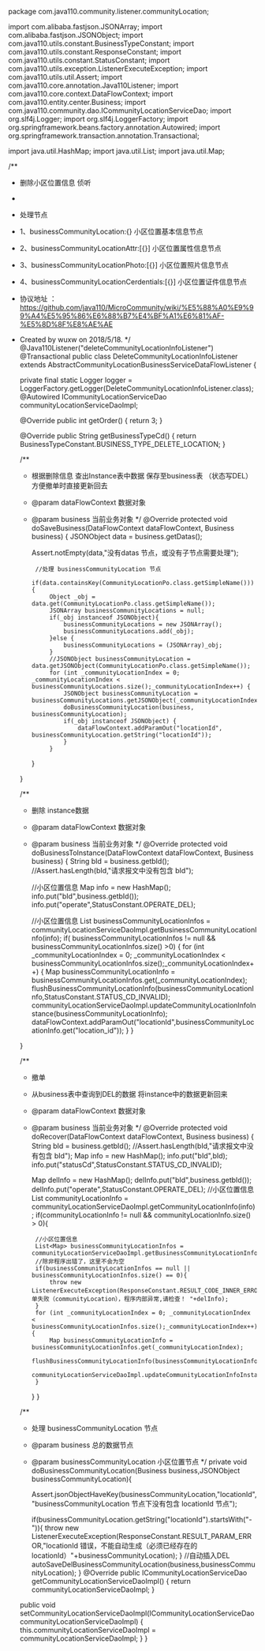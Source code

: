 package com.java110.community.listener.communityLocation;

import com.alibaba.fastjson.JSONArray;
import com.alibaba.fastjson.JSONObject;
import com.java110.utils.constant.BusinessTypeConstant;
import com.java110.utils.constant.ResponseConstant;
import com.java110.utils.constant.StatusConstant;
import com.java110.utils.exception.ListenerExecuteException;
import com.java110.utils.util.Assert;
import com.java110.core.annotation.Java110Listener;
import com.java110.core.context.DataFlowContext;
import com.java110.entity.center.Business;
import com.java110.community.dao.ICommunityLocationServiceDao;
import org.slf4j.Logger;
import org.slf4j.LoggerFactory;
import org.springframework.beans.factory.annotation.Autowired;
import org.springframework.transaction.annotation.Transactional;

import java.util.HashMap;
import java.util.List;
import java.util.Map;

/**
 * 删除小区位置信息 侦听
 *
 * 处理节点
 * 1、businessCommunityLocation:{} 小区位置基本信息节点
 * 2、businessCommunityLocationAttr:[{}] 小区位置属性信息节点
 * 3、businessCommunityLocationPhoto:[{}] 小区位置照片信息节点
 * 4、businessCommunityLocationCerdentials:[{}] 小区位置证件信息节点
 * 协议地址 ：https://github.com/java110/MicroCommunity/wiki/%E5%88%A0%E9%99%A4%E5%95%86%E6%88%B7%E4%BF%A1%E6%81%AF-%E5%8D%8F%E8%AE%AE
 * Created by wuxw on 2018/5/18.
 */
@Java110Listener("deleteCommunityLocationInfoListener")
@Transactional
public class DeleteCommunityLocationInfoListener extends AbstractCommunityLocationBusinessServiceDataFlowListener {

    private final static Logger logger = LoggerFactory.getLogger(DeleteCommunityLocationInfoListener.class);
    @Autowired
    ICommunityLocationServiceDao communityLocationServiceDaoImpl;

    @Override
    public int getOrder() {
        return 3;
    }

    @Override
    public String getBusinessTypeCd() {
        return BusinessTypeConstant.BUSINESS_TYPE_DELETE_LOCATION;
    }

    /**
     * 根据删除信息 查出Instance表中数据 保存至business表 （状态写DEL） 方便撤单时直接更新回去
     * @param dataFlowContext 数据对象
     * @param business 当前业务对象
     */
    @Override
    protected void doSaveBusiness(DataFlowContext dataFlowContext, Business business) {
        JSONObject data = business.getDatas();

        Assert.notEmpty(data,"没有datas 节点，或没有子节点需要处理");

            //处理 businessCommunityLocation 节点
            if(data.containsKey(CommunityLocationPo.class.getSimpleName())){
                Object _obj = data.get(CommunityLocationPo.class.getSimpleName());
                JSONArray businessCommunityLocations = null;
                if(_obj instanceof JSONObject){
                    businessCommunityLocations = new JSONArray();
                    businessCommunityLocations.add(_obj);
                }else {
                    businessCommunityLocations = (JSONArray)_obj;
                }
                //JSONObject businessCommunityLocation = data.getJSONObject(CommunityLocationPo.class.getSimpleName());
                for (int _communityLocationIndex = 0; _communityLocationIndex < businessCommunityLocations.size();_communityLocationIndex++) {
                    JSONObject businessCommunityLocation = businessCommunityLocations.getJSONObject(_communityLocationIndex);
                    doBusinessCommunityLocation(business, businessCommunityLocation);
                    if(_obj instanceof JSONObject) {
                        dataFlowContext.addParamOut("locationId", businessCommunityLocation.getString("locationId"));
                    }
                }

        }


    }

    /**
     * 删除 instance数据
     * @param dataFlowContext 数据对象
     * @param business 当前业务对象
     */
    @Override
    protected void doBusinessToInstance(DataFlowContext dataFlowContext, Business business) {
        String bId = business.getbId();
        //Assert.hasLength(bId,"请求报文中没有包含 bId");

        //小区位置信息
        Map info = new HashMap();
        info.put("bId",business.getbId());
        info.put("operate",StatusConstant.OPERATE_DEL);

        //小区位置信息
        List<Map> businessCommunityLocationInfos = communityLocationServiceDaoImpl.getBusinessCommunityLocationInfo(info);
        if( businessCommunityLocationInfos != null && businessCommunityLocationInfos.size() >0) {
            for (int _communityLocationIndex = 0; _communityLocationIndex < businessCommunityLocationInfos.size();_communityLocationIndex++) {
                Map businessCommunityLocationInfo = businessCommunityLocationInfos.get(_communityLocationIndex);
                flushBusinessCommunityLocationInfo(businessCommunityLocationInfo,StatusConstant.STATUS_CD_INVALID);
                communityLocationServiceDaoImpl.updateCommunityLocationInfoInstance(businessCommunityLocationInfo);
                dataFlowContext.addParamOut("locationId",businessCommunityLocationInfo.get("location_id"));
            }
        }

    }

    /**
     * 撤单
     * 从business表中查询到DEL的数据 将instance中的数据更新回来
     * @param dataFlowContext 数据对象
     * @param business 当前业务对象
     */
    @Override
    protected void doRecover(DataFlowContext dataFlowContext, Business business) {
        String bId = business.getbId();
        //Assert.hasLength(bId,"请求报文中没有包含 bId");
        Map info = new HashMap();
        info.put("bId",bId);
        info.put("statusCd",StatusConstant.STATUS_CD_INVALID);

        Map delInfo = new HashMap();
        delInfo.put("bId",business.getbId());
        delInfo.put("operate",StatusConstant.OPERATE_DEL);
        //小区位置信息
        List<Map> communityLocationInfo = communityLocationServiceDaoImpl.getCommunityLocationInfo(info);
        if(communityLocationInfo != null && communityLocationInfo.size() > 0){

            //小区位置信息
            List<Map> businessCommunityLocationInfos = communityLocationServiceDaoImpl.getBusinessCommunityLocationInfo(delInfo);
            //除非程序出错了，这里不会为空
            if(businessCommunityLocationInfos == null ||  businessCommunityLocationInfos.size() == 0){
                throw new ListenerExecuteException(ResponseConstant.RESULT_CODE_INNER_ERROR,"撤单失败（communityLocation），程序内部异常,请检查！ "+delInfo);
            }
            for (int _communityLocationIndex = 0; _communityLocationIndex < businessCommunityLocationInfos.size();_communityLocationIndex++) {
                Map businessCommunityLocationInfo = businessCommunityLocationInfos.get(_communityLocationIndex);
                flushBusinessCommunityLocationInfo(businessCommunityLocationInfo,StatusConstant.STATUS_CD_VALID);
                communityLocationServiceDaoImpl.updateCommunityLocationInfoInstance(businessCommunityLocationInfo);
            }
        }
    }



    /**
     * 处理 businessCommunityLocation 节点
     * @param business 总的数据节点
     * @param businessCommunityLocation 小区位置节点
     */
    private void doBusinessCommunityLocation(Business business,JSONObject businessCommunityLocation){

        Assert.jsonObjectHaveKey(businessCommunityLocation,"locationId","businessCommunityLocation 节点下没有包含 locationId 节点");

        if(businessCommunityLocation.getString("locationId").startsWith("-")){
            throw new ListenerExecuteException(ResponseConstant.RESULT_PARAM_ERROR,"locationId 错误，不能自动生成（必须已经存在的locationId）"+businessCommunityLocation);
        }
        //自动插入DEL
        autoSaveDelBusinessCommunityLocation(business,businessCommunityLocation);
    }
    @Override
    public ICommunityLocationServiceDao getCommunityLocationServiceDaoImpl() {
        return communityLocationServiceDaoImpl;
    }

    public void setCommunityLocationServiceDaoImpl(ICommunityLocationServiceDao communityLocationServiceDaoImpl) {
        this.communityLocationServiceDaoImpl = communityLocationServiceDaoImpl;
    }
}
